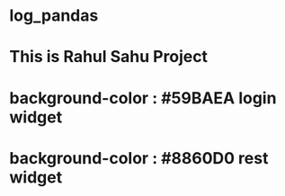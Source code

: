 # log_pandas
# This is Rahul Sahu Project
# background-color : #59BAEA login widget
# background-color : #8860D0 rest widget

